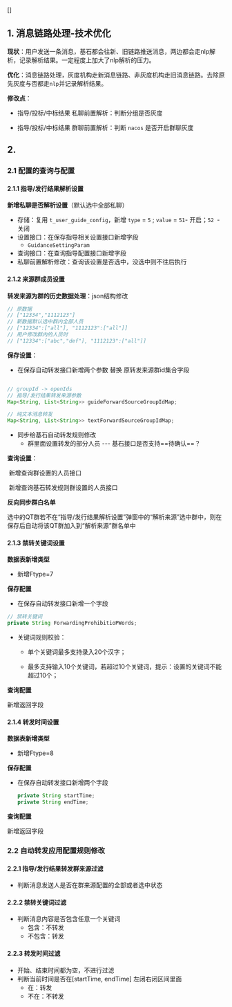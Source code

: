 []

## 1. 消息链路处理-技术优化

**现状**：用户发送一条消息，基石都会往新、旧链路推送消息，两边都会走nlp解析，记录解析结果。一定程度上加大了nlp解析的压力。

**优化**：消息链路处理，灰度机构走新消息链路、非灰度机构走旧消息链路。去除原先灰度与否都走`nlp`并记录解析结果。

**修改点**：

- 指导/投标/中标结果 私聊前置解析：判断分组是否灰度

- 指导/投标/中标结果 群聊前置解析：判断 `nacos` 是否开启群聊灰度





## 2. 

### 2.1 配置的查询与配置

#### 2.1.1 指导/发行结果解析设置

**新增私聊是否解析设置**（默认选中全部私聊）

- 存储：复用 `t_user_guide_config`，新增 `type` = `5` ; `value` = `51`- 开启；`52 `- 关闭
- 设置接口：在保存指导相关设置接口新增字段
  - `GuidanceSettingParam`
- 查询接口：在查询指导配置接口新增字段
- 私聊前置解析修改：查询该设置是否选中，没选中则不往后执行



#### 2.1.2 来源群成员设置

**转发来源为群的历史数据处理**：json结构修改

```java
// 原数据
// ["12334","1112123"]
// 新数据默认选中群内全部人员
// ["12334":["all"], "1112123":["all"]]
// 用户修改群内的人员时
// ["12334":["abc","def"], "1112123":["all"]]
```

**保存设置**：

- 在保存自动转发接口新增两个参数 替换 原转发来源群id集合字段

```java

// groupId -> openIds
// 指导/发行结果转发来源参数
Map<String, List<String>> guideForwardSourceGroupIdMap;

// 纯文本消息转发
Map<String, List<String>> textForwardSourceGroupIdMap;
```

- 同步给基石自动转发规则修改
  - 群里面设置转发的部分人员 --- 基石接口是否支持==待确认==？

**查询设置**：

​	新增查询群设置的人员接口

​	新增查询基石转发规则群设置的人员接口



**反向同步群白名单**

选中的QT群若不在“指导/发行结果解析设置”弹窗中的“解析来源”选中群中，则在保存后自动将该QT群加入到“解析来源”群名单中



#### 2.1.3 禁转关键词设置

**数据表新增类型**

- 新增Ftype=7

**保存配置**

- 在保存自动转发接口新增一个字段

```java
// 禁转关键词
private String ForwardingProhibitioPWords;
```

- 关键词规则校验：

  - 单个关键词最多支持录入20个汉字；

  - 最多支持输入10个关键词，若超过10个关键词，提示：设置的关键词不能超过10个；

**查询配置**

新增返回字段



#### 2.1.4 转发时间设置

**数据表新增类型**

- 新增Ftype=8

**保存配置**

- 在保存自动转发接口新增两个字段

  ```java
  private String startTime;
  private String endTime;
  
  ```

**查询配置**

新增返回字段



### 2.2 自动转发应用配置规则修改	

#### 2.2.1 指导/发行结果转发群来源过滤

- 判断消息发送人是否在群来源配置的全部或者选中状态

#### 2.2.2 禁转关键词过滤

- 判断消息内容是否包含任意一个关键词
  - 包含：不转发
  - 不包含：转发

#### 2.2.3 转发时间过滤

- 开始、结束时间都为空，不进行过滤
- 判断当前时间是否在[startTime, endTime] 左闭右闭区间里面
  - 在：转发
  - 不在：不转发